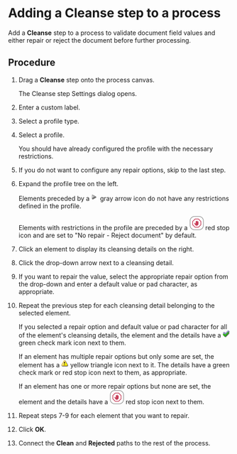 # Adding a Cleanse step to a process

<head>
  <meta name="guidename" content="Integration"/>
  <meta name="context" content="GUID-143826d5-7b6f-4572-bd7c-5bff2d1c716f"/>
</head>


Add a **Cleanse** step to a process to validate document field values and either repair or reject the document before further processing.

## Procedure

1.  Drag a **Cleanse** step onto the process canvas.

    The Cleanse step Settings dialog opens.

2.  Enter a custom label.

3.  Select a profile type.

4.  Select a profile.

    You should have already configured the profile with the necessary restrictions.

5.  If you do not want to configure any repair options, skip to the last step.

6.  Expand the profile tree on the left.

    Elements preceded by a ![icon](../Images/main-ic-triangle-bullet-gray-16_aae2827b-d13c-4f24-8bf0-fc8022bc004e.jpg) gray arrow icon do not have any restrictions defined in the profile.

    Elements with restrictions in the profile are preceded by a ![icon](../Images/main-ic-stop-sign-red-16_c6414f98-2ee4-4a8b-b3b7-1277dc653581.jpg) red stop icon and are set to "No repair - Reject document" by default.

7.  Click an element to display its cleansing details on the right.

8.  Click the drop-down arrow next to a cleansing detail.

9.  If you want to repair the value, select the appropriate repair option from the drop-down and enter a default value or pad character, as appropriate.

10. Repeat the previous step for each cleansing detail belonging to the selected element.

    If you selected a repair option and default value or pad character for all of the element's cleansing details, the element and the details have a ![icon](../Images/main-ic-check-marks-green-blue-16_4699853a-ac5a-49d2-8d9d-eb1be24c2155.jpg) green check mark icon next to them.

    If an element has multiple repair options but only some are set, the element has a ![icon](../Images/main-ic-triangle-warning-yellow-16_a265c92a-c628-4a9a-a310-8f3d568c9a25.jpg) yellow triangle icon next to it. The details have a green check mark or red stop icon next to them, as appropriate.

    If an element has one or more repair options but none are set, the element and the details have a ![icon](../Images/main-ic-stop-sign-red-16_c6414f98-2ee4-4a8b-b3b7-1277dc653581.jpg) red stop icon next to them.

11. Repeat steps 7-9 for each element that you want to repair.

12. Click **OK**.

13. Connect the **Clean** and **Rejected** paths to the rest of the process.
